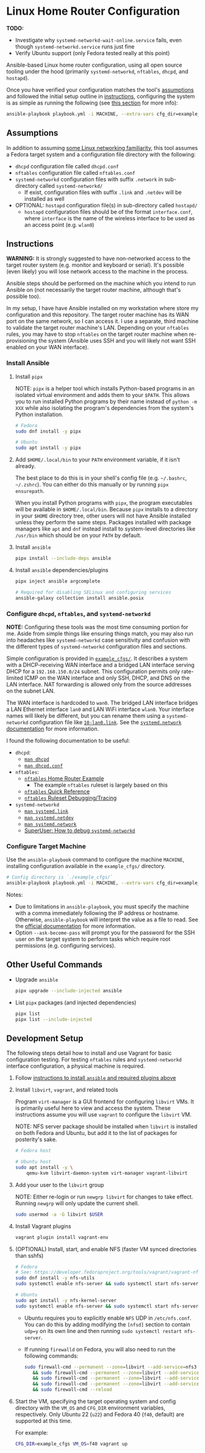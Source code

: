 # Linux Home Router Configuration

**TODO:**
   - Investigate why `systemd-networkd-wait-online.service` fails, even though `systemd-networkd.service` runs just fine
   - Verify Ubuntu support (only Fedora tested really at this point)

Ansible-based Linux home router configuration, using all open source tooling under the hood (primarily `systemd-networkd`, `nftables`, `dhcpd`, and `hostapd`).

Once you have verified your configuration matches the tool's [assumptions](#assumptions) and followed the initial setup outline in [instructions](#instructions), configuring the system is as simple as running the following (see [this section](#configure-target-machine) for more info):

```Bash
ansible-playbook playbook.yml -i MACHINE, --extra-vars cfg_dir=example_cfgs --ask-become-pass
```

## Assumptions

In addition to assuming [some Linux networking familiarity](https://a-gavin.github.io/blog/linux-cmds/#querying-network-information), this tool assumes a Fedora target system and a configuration file directory with the following:

- `dhcpd` configuration file called `dhcpd.conf`
- `nftables` configuration file called `nftables.conf`
- `systemd-networkd` configuration files with suffix `.network` in sub-directory called `systemd-networkd/`
  - If exist, configuration files with suffix `.link` and `.netdev` will be installed as well
- OPTIONAL: `hostapd` configuration file(s) in sub-directory called `hostapd/`
  - `hostapd` configuration files should be of the format `interface.conf`, where `interface` is the name of the wireless interface to be used as an access point (e.g. `wlan0`)

## Instructions

**WARNING:** It is strongly suggested to have non-networked access to the target router system (e.g. monitor and keyboard or serial). It's possible (even likely) you will lose network access to the machine in the process.

Ansible steps should be performed on the machine which you intend to run Ansible on (not necessarily the target router machine, although that's possible too).

In my setup, I have have Ansible installed on my workstation where store my configuration and this repository. The target router machine has its WAN port on the same network, so I can access it. I use a separate, third machine to validate the target router machine's LAN. Depending on your `nftables` rules, you may have to stop `nftables` on the target router machine when re-provisioning the system (Ansible uses SSH and you will likely not want SSH enabled on your WAN interface).

### Install Ansible

1. Install `pipx`

   NOTE: `pipx` is a helper tool which installs Python-based programs
   in an isolated virtual environment and adds them to your `$PATH`.
   This allows you to run installed Python programs by their name
   instead of `python -m XXX` while also isolating the program's
   dependencies from the system's Python installation.

   ```Bash
   # Fedora
   sudo dnf install -y pipx

   # Ubuntu
   sudo apt install -y pipx
   ```

2. Add `$HOME/.local/bin` to your `PATH` environment variable, if it isn't already.

   The best place to do this is in your shell's config file (e.g. `~/.bashrc`, `~/.zshrc`). You can either do this manually or by running `pipx ensurepath`.

   When you install Python programs with `pipx`, the program executables will be available in `$HOME/.local/bin`. Because `pipx` installs to a directory in your `$HOME` directory tree, other users will not have Ansible installed unless they perform the same steps. Packages installed with package managers like `apt` and `dnf` instead install to system-level directories like `/usr/bin` which should be on your `PATH` by default.

3. Install `ansible`

   ```Bash
   pipx install --include-deps ansible
   ```

4. Install `ansible` dependencies/plugins

   ```Bash
   pipx inject ansible argcomplete

   # Required for disabling SELinux and configuring services
   ansible-galaxy collection install ansible.posix
   ```

### Configure `dhcpd`, `nftables`, and `systemd-networkd`

**NOTE:** Configuring these tools was the most time consuming portion for me. Aside from simple things like ensuring things match, you may also run into headaches like `systemd-networkd` case sensitivity and confusion with the different types of `systemd-networkd` configuration files and sections.

Simple configuration is provided in [`example_cfgs/`](./example_cfgs/). It describes a system with a DHCP-receiving WAN interface and a bridged LAN interface serving DHCP for a `192.168.150.0/24` subnet. This configuration permits only rate-limited ICMP on the WAN interface and only SSH, DHCP, and DNS on the LAN interface. NAT forwarding is allowed only from the source addresses on the subnet LAN.

The WAN interface is hardcoded to `wan0`. The bridged LAN interface bridges a LAN Ethernet interface `lan0` and LAN WiFi interface `wlan0`. Your interface names will likely be different, but you can rename them using a `systemd-networkd` configuration file like [`10-lan0.link`](./example_cfgs/systemd-networkd/10-lan0.link). See the [`systemd.network` documentation](https://www.freedesktop.org/software/systemd/man/latest/systemd.network.html) for more information.

I found the following documentation to be useful:

- `dhcpd`:
  - [`man dhcpd`](https://linux.die.net/man/8/dhcpd)
  - [`man dhcpd.conf`](https://linux.die.net/man/5/dhcpd.conf)
- `nftables`:
  - [`nftables` Home Router Example](https://wiki.nftables.org/wiki-nftables/index.php/Simple_ruleset_for_a_home_router)
      - The example `nftables` ruleset is largely based on this
  - [`nftables` Quick Reference](https://wiki.nftables.org/wiki-nftables/index.php/Quick_reference-nftables_in_10_minutes)
  - [`nftables` Ruleset Debugging/Tracing](https://wiki.nftables.org/wiki-nftables/index.php/Ruleset_debug/tracing)
- `systemd-networkd`
  - [`man systemd.link`](https://www.freedesktop.org/software/systemd/man/latest/systemd.link.html)
  - [`man systemd.netdev`](https://www.freedesktop.org/software/systemd/man/latest/systemd.netdev.html)
  - [`man systemd.network`](https://www.freedesktop.org/software/systemd/man/latest/systemd.network.html)
  - [SuperUser: How to debug `systemd-networkd`](https://superuser.com/questions/1187633/how-to-debug-systemd-networkd)

### Configure Target Machine

Use the `ansible-playbook` command to configure the machine `MACHINE`, installing configuration available in the `example_cfgs/` directory.

```Bash
# Config directory is `./example_cfgs/`
ansible-playbook playbook.yml -i MACHINE, --extra-vars cfg_dir=example_cfgs --ask-become-pass
```

Notes:

- Due to limitations in `ansible-playbook`, you must specify the machine with a comma immediately following the IP address or hostname. Otherwise, `ansible-playbook` will interpret the value as a file to read. See the [official documentation](https://docs.ansible.com/ansible/latest/cli/ansible-playbook.html#cmdoption-ansible-playbook-i) for more information.
- Option `--ask-become-pass` will prompt you for the password for the SSH user on the target system to perform tasks which require root permissions (e.g. configuring services).

## Other Useful Commands

- Upgrade `ansible`

  ```Bash
  pipx upgrade --include-injected ansible
  ```

- List `pipx` packages (and injected dependencies)
  ```Bash
  pipx list
  pipx list --include-injected
  ```

## Development Setup

The following steps detail how to install and use Vagrant for basic configuration testing. For testing `nftables` rules and `systemd-networkd` interface configuration, a physical machine is required.

1. Follow [instructions to install `ansible` and required plugins above](#install-ansible)

2. Install `libvirt`, `vagrant`, and related tools

   Program `virt-manager` is a GUI frontend for configuring `libvirt` VMs. It is primarily useful here to view and access the system. These instructions assume you will use `vagrant` to configure the `libvirt` VM.

   NOTE: NFS server package should be installed when `libvirt` is installed on both Fedora and Ubuntu, but add it to the list of packages for posterity's sake.

   ```Bash
   # Fedora host

   # Ubuntu host
   sudo apt install -y \
       qemu-kvm libvirt-daemon-system virt-manager vagrant-libvirt
   ```

3. Add your user to the `libvirt` group

   NOTE: Either re-login or run `newgrp libvirt` for changes to take effect. Running `newgrp` will only update the current shell.

   ```Bash
   sudo usermod -a -G libvirt $USER
   ```

4. Install Vagrant plugins

   ```Bash
   vagrant plugin install vagrant-env
   ```

5. (OPTIONAL) Install, start, and enable NFS (faster VM synced directories than sshfs)

   ```Bash
   # Fedora
   # See: https://developer.fedoraproject.org/tools/vagrant/vagrant-nfs.html
   sudo dnf install -y nfs-utils
   sudo systemctl enable nfs-server && sudo systemctl start nfs-server

   # Ubuntu
   sudo apt install -y nfs-kernel-server
   sudo systemctl enable nfs-server && sudo systemctl start nfs-server
   ```

   - Ubuntu requires you to explicitly enable `NFS` UDP in `/etc/nfs.conf`. You can do this by adding modifying the `[nfsd]` section to contain `udp=y` on its own line and then running `sudo systemctl restart nfs-server`.

   - If running `firewalld` on Fedora, you will also need to run the following commands:

     ```Bash
     sudo firewall-cmd --permanent --zone=libvirt --add-service=nfs3 \
        && sudo firewall-cmd --permanent --zone=libvirt --add-service=nfs \
        && sudo firewall-cmd --permanent --zone=libvirt --add-service=rpc-bind \
        && sudo firewall-cmd --permanent --zone=libvirt --add-service=mountd \
        && sudo firewall-cmd --reload
     ```

6. Start the VM, specifying the target operating system and config directory with the `VM_OS` and `CFG_DIR` environment variables, respectively. Only Ubuntu 22 (`u22`) and Fedora 40 (`f40`, default) are supported at this time.

   For example:

   ```Bash
   CFG_DIR=example_cfgs VM_OS=f40 vagrant up
   ```
